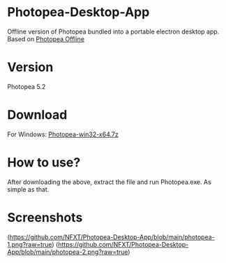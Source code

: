 # Photopea-Desktop-App
Offline version of Photopea bundled into a portable electron desktop app.
Based on [Photopea Offline](https://github.com/DUOLabs333/photopea)

# Version
Photopea 5.2

# Download
For Windows: [Photopea-win32-x64.7z](https://mega.nz/file/Nbw2gRiR#uD-wZMyK2J3R8jQzrAOek1VD6E9mcTBqNMLcrXfFxNU)

# How to use?
After downloading the above, extract the file and run Photopea.exe. As simple as that.

# Screenshots
(https://github.com/NFXT/Photopea-Desktop-App/blob/main/photopea-1.png?raw=true)
(https://github.com/NFXT/Photopea-Desktop-App/blob/main/photopea-2.png?raw=true)

